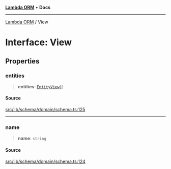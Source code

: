 [**Lambda ORM**](../README.md) • **Docs**

***

[Lambda ORM](../README.md) / View

# Interface: View

## Properties

### entities

> **entities**: [`EntityView`](EntityView.md)[]

#### Source

[src/lib/schema/domain/schema.ts:125](https://github.com/lambda-orm/lambdaorm-base/blob/b218b3f63a52b1177feec1e7ed5eb0f37947c503/src/lib/schema/domain/schema.ts#L125)

***

### name

> **name**: `string`

#### Source

[src/lib/schema/domain/schema.ts:124](https://github.com/lambda-orm/lambdaorm-base/blob/b218b3f63a52b1177feec1e7ed5eb0f37947c503/src/lib/schema/domain/schema.ts#L124)
